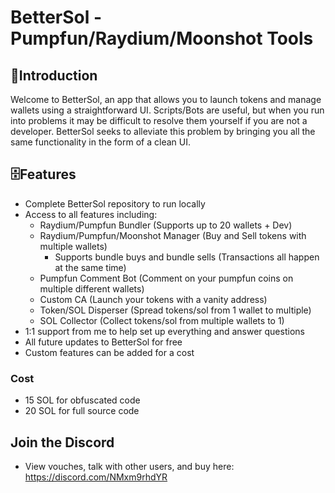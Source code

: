 # BetterSol - Pumpfun/Raydium/Moonshot Tools

## 📘Introduction

Welcome to BetterSol, an app that allows you to launch tokens and manage wallets using a straightforward UI. Scripts/Bots are useful, but when you run into problems it may be difficult to resolve them yourself if you are not a developer. BetterSol seeks to alleviate this problem by bringing you all the same functionality in the form of a clean UI.


## 🗄️Features

- Complete BetterSol repository to run locally
- Access to all features including: 
  - Raydium/Pumpfun Bundler (Supports up to 20 wallets + Dev)
  - Raydium/Pumpfun/Moonshot Manager (Buy and Sell tokens with multiple wallets)
     - Supports bundle buys and bundle sells (Transactions all happen at the same time)
  - Pumpfun Comment Bot (Comment on your pumpfun coins on multiple different wallets)
  - Custom CA (Launch your tokens with a vanity address)
  - Token/SOL Disperser (Spread tokens/sol from 1 wallet to multiple)
  - SOL Collector (Collect tokens/sol from multiple wallets to 1)
- 1:1 support from me to help set up everything and answer questions
- All future updates to BetterSol for free
- Custom features can be added for a cost

### Cost

- 15 SOL for obfuscated code
- 20 SOL for full source code

## Join the Discord 
- View vouches, talk with other users, and buy here: https://discord.com/NMxm9rhdYR

